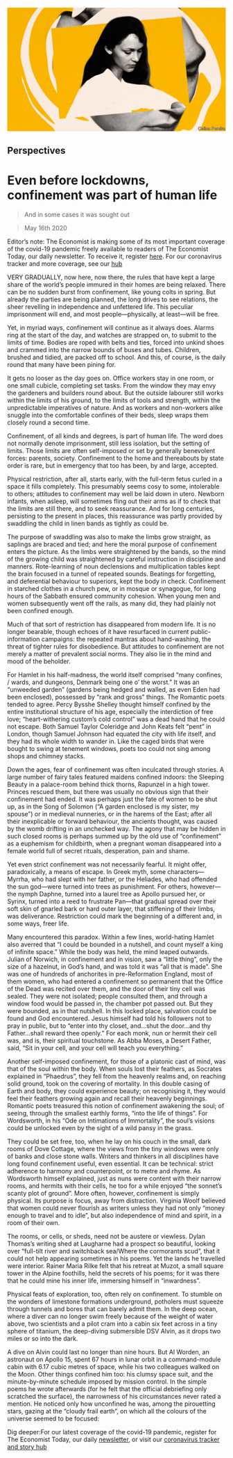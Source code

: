 ![](./images/20200516_BKD002_0.jpg)

## Perspectives

# Even before lockdowns, confinement was part of human life

> And in some cases it was sought out

> May 16th 2020

Editor’s note: The Economist is making some of its most important coverage of the covid-19 pandemic freely available to readers of The Economist Today, our daily newsletter. To receive it, register [here](https://www.economist.com//newslettersignup). For our coronavirus tracker and more coverage, see our [hub](https://www.economist.com//coronavirus)

VERY GRADUALLY, now here, now there, the rules that have kept a large share of the world’s people immured in their homes are being relaxed. There can be no sudden burst from confinement, like young colts in spring. But already the parties are being planned, the long drives to see relations, the sheer revelling in independence and unfettered life. This peculiar imprisonment will end, and most people—physically, at least—will be free.

Yet, in myriad ways, confinement will continue as it always does. Alarms ring at the start of the day, and watches are strapped on, to submit to the limits of time. Bodies are roped with belts and ties, forced into unkind shoes and crammed into the narrow bounds of buses and tubes. Children, brushed and tidied, are packed off to school. And this, of course, is the daily round that many have been pining for.

It gets no looser as the day goes on. Office workers stay in one room, or one small cubicle, completing set tasks. From the window they may envy the gardeners and builders round about. But the outside labourer still works within the limits of his ground, to the limits of tools and strength, within the unpredictable imperatives of nature. And as workers and non-workers alike snuggle into the comfortable confines of their beds, sleep wraps them closely round a second time.

Confinement, of all kinds and degrees, is part of human life. The word does not normally denote imprisonment, still less isolation, but the setting of limits. Those limits are often self-imposed or set by generally benevolent forces: parents, society. Confinement to the home and thereabouts by state order is rare, but in emergency that too has been, by and large, accepted.

Physical restriction, after all, starts early, with the full-term fetus curled in a space it fills completely. This presumably seems cosy to some, intolerable to others; attitudes to confinement may well be laid down in utero. Newborn infants, when asleep, will sometimes fling out their arms as if to check that the limits are still there, and to seek reassurance. And for long centuries, persisting to the present in places, this reassurance was partly provided by swaddling the child in linen bands as tightly as could be.

The purpose of swaddling was also to make the limbs grow straight, as saplings are braced and tied; and here the moral purpose of confinement enters the picture. As the limbs were straightened by the bands, so the mind of the growing child was straightened by careful instruction in discipline and manners. Rote-learning of noun declensions and multiplication tables kept the brain focused in a tunnel of repeated sounds. Beatings for forgetting, and deferential behaviour to superiors, kept the body in check. Confinement in starched clothes in a church pew, or in mosque or synagogue, for long hours of the Sabbath ensured community cohesion. When young men and women subsequently went off the rails, as many did, they had plainly not been confined enough.

Much of that sort of restriction has disappeared from modern life. It is no longer bearable, though echoes of it have resurfaced in current public-information campaigns: the repeated mantras about hand-washing, the threat of tighter rules for disobedience. But attitudes to confinement are not merely a matter of prevalent social norms. They also lie in the mind and mood of the beholder.

For Hamlet in his half-madness, the world itself comprised “many confines, / wards, and dungeons, Denmark being one o’ the worst.” It was an “unweeded garden” (gardens being hedged and walled, as even Eden had been enclosed), possessed by “rank and gross” things. The Romantic poets tended to agree. Percy Bysshe Shelley thought himself confined by the entire institutional structure of his age, especially the interdiction of free love; “heart-withering custom’s cold control” was a dead hand that he could not escape. Both Samuel Taylor Coleridge and John Keats felt “pent” in London, though Samuel Johnson had equated the city with life itself, and they had its whole width to wander in. Like the caged birds that were bought to swing at tenement windows, poets too could not sing among shops and chimney stacks.

Down the ages, fear of confinement was often inculcated through stories. A large number of fairy tales featured maidens confined indoors: the Sleeping Beauty in a palace-room behind thick thorns, Rapunzel in a high tower. Princes rescued them, but there was usually no obvious sign that their confinement had ended. It was perhaps just the fate of women to be shut up, as in the Song of Solomon (“A garden enclosed is my sister, my spouse”) or in medieval nunneries, or in the harems of the East; after all their inexplicable or forward behaviour, the ancients thought, was caused by the womb drifting in an unchecked way. The agony that may be hidden in such closed rooms is perhaps summed up by the old use of “confinement” as a euphemism for childbirth, when a pregnant woman disappeared into a female world full of secret rituals, desperation, pain and shame.

Yet even strict confinement was not necessarily fearful. It might offer, paradoxically, a means of escape. In Greek myth, some characters—Myrrha, who had slept with her father, or the Heliades, who had offended the sun god—were turned into trees as punishment. For others, however—the nymph Daphne, turned into a laurel tree as Apollo pursued her, or Syrinx, turned into a reed to frustrate Pan—that gradual spread over their soft skin of gnarled bark or hard outer layer, that stiffening of their limbs, was deliverance. Restriction could mark the beginning of a different and, in some ways, freer life.

Many encountered this paradox. Within a few lines, world-hating Hamlet also averred that “I could be bounded in a nutshell, and count myself a king of infinite space.” While the body was held, the mind leaped outwards. Julian of Norwich, in confinement and in vision, saw a “little thing”, only the size of a hazelnut, in God’s hand, and was told it was “all that is made”. She was one of hundreds of anchorites in pre-Reformation England, most of them women, who had entered a confinement so permanent that the Office of the Dead was recited over them, and the door of their tiny cell was sealed. They were not isolated; people consulted them, and through a window food would be passed in, the chamber pot passed out. But they were bounded, as in that nutshell. In this locked place, salvation could be found and God encountered. Jesus himself had told his followers not to pray in public, but to “enter into thy closet, and…shut the door…and thy Father...shall reward thee openly.” For each monk, nun or hermit their cell was, and is, their spiritual touchstone. As Abba Moses, a Desert Father, said, “Sit in your cell, and your cell will teach you everything.”

Another self-imposed confinement, for those of a platonic cast of mind, was that of the soul within the body. When souls lost their feathers, as Socrates explained in “Phaedrus”, they fell from the heavenly realms and, on reaching solid ground, took on the covering of mortality. In this double casing of Earth and body, they could experience beauty; on recognising it, they would feel their feathers growing again and recall their heavenly beginnings. Romantic poets treasured this notion of confinement awakening the soul; of seeing, through the smallest earthly forms, “into the life of things”. For Wordsworth, in his “Ode on Intimations of Immortality”, the soul’s visions could be unlocked even by the sight of a wild pansy in the grass.

They could be set free, too, when he lay on his couch in the small, dark rooms of Dove Cottage, where the views from the tiny windows were only of banks and close stone walls. Writers and thinkers in all disciplines have long found confinement useful, even essential. It can be technical: strict adherence to harmony and counterpoint, or to metre and rhyme. As Wordsworth himself explained, just as nuns were content with their narrow rooms, and hermits with their cells, he too for a while enjoyed “the sonnet’s scanty plot of ground”. More often, however, confinement is simply physical. Its purpose is focus, away from distraction. Virginia Woolf believed that women could never flourish as writers unless they had not only “money enough to travel and to idle”, but also independence of mind and spirit, in a room of their own.

The rooms, or cells, or sheds, need not be austere or viewless. Dylan Thomas’s writing shed at Laugharne had a prospect so beautiful, looking over “full-tilt river and switchback sea/Where the cormorants scud”, that it could not help appearing sometimes in his poems. Yet the lands he travelled were interior. Rainer Maria Rilke felt that his retreat at Muzot, a small square tower in the Alpine foothills, held the secrets of his poems; for it was there that he could mine his inner life, immersing himself in “inwardness”.

Physical feats of exploration, too, often rely on confinement. To stumble on the wonders of limestone formations underground, potholers must squeeze through tunnels and bores that can barely admit them. In the deep ocean, where a diver can no longer swim freely because of the weight of water above, two scientists and a pilot cram into a cabin six feet across in a tiny sphere of titanium, the deep-diving submersible DSV Alvin, as it drops two miles or so into the dark.

A dive on Alvin could last no longer than nine hours. But Al Worden, an astronaut on Apollo 15, spent 67 hours in lunar orbit in a command-module cabin with 6.17 cubic metres of space, while his two colleagues walked on the Moon. Other things confined him too: his clumsy space suit, and the minute-by-minute schedule imposed by mission control. In the simple poems he wrote afterwards (for he felt that the official debriefing only scratched the surface), the narrowness of his circumstances never rated a mention. He noticed only how unconfined he was, among the pirouetting stars, gazing at the “cloudy frail earth”, on which all the colours of the universe seemed to be focused:

Dig deeper:For our latest coverage of the covid-19 pandemic, register for The Economist Today, our daily [newsletter](https://www.economist.com//newslettersignup), or visit our [coronavirus tracker and story hub](https://www.economist.com//coronavirus)